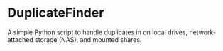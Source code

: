 # DuplicateFinder
 A simple Python script to handle duplicates in on local drives, network-attached storage (NAS), and mounted shares.
